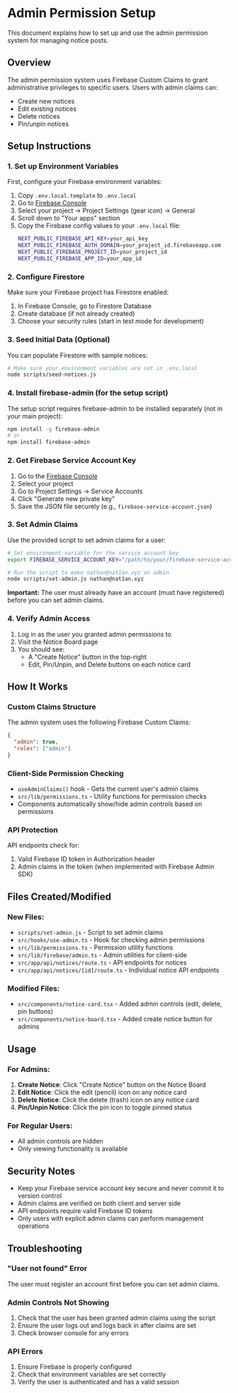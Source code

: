 # Admin Permission Setup

This document explains how to set up and use the admin permission system for managing notice posts.

## Overview

The admin permission system uses Firebase Custom Claims to grant administrative privileges to specific users. Users with admin claims can:

- Create new notices
- Edit existing notices
- Delete notices
- Pin/unpin notices

## Setup Instructions

### 1. Set up Environment Variables

First, configure your Firebase environment variables:
1. Copy `.env.local.template` to `.env.local`
2. Go to [Firebase Console](https://console.firebase.google.com/)
3. Select your project → Project Settings (gear icon) → General
4. Scroll down to "Your apps" section
5. Copy the Firebase config values to your `.env.local` file:
   ```bash
   NEXT_PUBLIC_FIREBASE_API_KEY=your_api_key
   NEXT_PUBLIC_FIREBASE_AUTH_DOMAIN=your_project_id.firebaseapp.com
   NEXT_PUBLIC_FIREBASE_PROJECT_ID=your_project_id
   NEXT_PUBLIC_FIREBASE_APP_ID=your_app_id
   ```

### 2. Configure Firestore

Make sure your Firebase project has Firestore enabled:
1. In Firebase Console, go to Firestore Database
2. Create database (if not already created)
3. Choose your security rules (start in test mode for development)

### 3. Seed Initial Data (Optional)

You can populate Firestore with sample notices:
```bash
# Make sure your environment variables are set in .env.local
node scripts/seed-notices.js
```

### 4. Install firebase-admin (for the setup script)

The setup script requires firebase-admin to be installed separately (not in your main project):

```bash
npm install -g firebase-admin
# or
npm install firebase-admin
```

### 2. Get Firebase Service Account Key

1. Go to the [Firebase Console](https://console.firebase.google.com/)
2. Select your project
3. Go to Project Settings → Service Accounts
4. Click "Generate new private key"
5. Save the JSON file securely (e.g., `firebase-service-account.json`)

### 3. Set Admin Claims

Use the provided script to set admin claims for a user:

```bash
# Set environment variable for the service account key
export FIREBASE_SERVICE_ACCOUNT_KEY="/path/to/your/firebase-service-account.json"

# Run the script to make nathan@nat1an.xyz an admin
node scripts/set-admin.js nathan@nat1an.xyz
```

**Important:** The user must already have an account (must have registered) before you can set admin claims.

### 4. Verify Admin Access

1. Log in as the user you granted admin permissions to
2. Visit the Notice Board page
3. You should see:
   - A "Create Notice" button in the top-right
   - Edit, Pin/Unpin, and Delete buttons on each notice card

## How It Works

### Custom Claims Structure

The admin system uses the following Firebase Custom Claims:

```json
{
  "admin": true,
  "roles": ["admin"]
}
```

### Client-Side Permission Checking

- `useAdminClaims()` hook - Gets the current user's admin claims
- `src/lib/permissions.ts` - Utility functions for permission checks
- Components automatically show/hide admin controls based on permissions

### API Protection

API endpoints check for:
1. Valid Firebase ID token in Authorization header
2. Admin claims in the token (when implemented with Firebase Admin SDK)

## Files Created/Modified

### New Files:
- `scripts/set-admin.js` - Script to set admin claims
- `src/hooks/use-admin.ts` - Hook for checking admin permissions
- `src/lib/permissions.ts` - Permission utility functions
- `src/lib/firebase/admin.ts` - Admin utilities for client-side
- `src/app/api/notices/route.ts` - API endpoints for notices
- `src/app/api/notices/[id]/route.ts` - Individual notice API endpoints

### Modified Files:
- `src/components/notice-card.tsx` - Added admin controls (edit, delete, pin buttons)
- `src/components/notice-board.tsx` - Added create notice button for admins

## Usage

### For Admins:
1. **Create Notice**: Click "Create Notice" button on the Notice Board
2. **Edit Notice**: Click the edit (pencil) icon on any notice card
3. **Delete Notice**: Click the delete (trash) icon on any notice card
4. **Pin/Unpin Notice**: Click the pin icon to toggle pinned status

### For Regular Users:
- All admin controls are hidden
- Only viewing functionality is available

## Security Notes

- Keep your Firebase service account key secure and never commit it to version control
- Admin claims are verified on both client and server side
- API endpoints require valid Firebase ID tokens
- Only users with explicit admin claims can perform management operations

## Troubleshooting

### "User not found" Error
The user must register an account first before you can set admin claims.

### Admin Controls Not Showing
1. Check that the user has been granted admin claims using the script
2. Ensure the user logs out and logs back in after claims are set
3. Check browser console for any errors

### API Errors
1. Ensure Firebase is properly configured
2. Check that environment variables are set correctly
3. Verify the user is authenticated and has a valid session